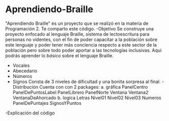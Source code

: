 # Aprendiendo-Braille
"Aprendiendo Braille" es un proyecto que se realizó en la materia de Programación 2.
Te comparto este código.
-Objetivo
 Se construye una proyecto enfocado al lenguaje Braille, sistema de lectoescritura para personas no videntes, con el fin de poder capacitar a la población sobre este lenguaje y poder tener más conciencia respecto a este sector de la población pero sobre todo poder aportar a las tecnologías inclusivas.
 Aqui podrás aprender lo *básico* sobre el lenguaje Braille. 
  * Vocales
  * Abecedario
  * Números
  * Signos
 Consta de 3 niveles de dificultad y una bonita sorpresa al final.
-Distribución
Cuenta con con 2 packages:
  a. gráfica
    PanelCentro
    PanelDePuntosLabel
    PanelLibrero
    PanelNorte
    Ventana
    Ventana2
    VentanaDeAhorcado
  b. logica
    Letras
    Nivel01
    Nivel02
    Nivel03
    Numeros
    PanelDePuntajes
    SignosYPuntos
    
-Explicación del código
  
